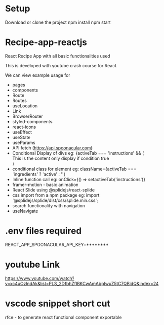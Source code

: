 Setup
=====
Download or clone the project
npm install
npm start

# Recipe-app-reactjs
React Recipe App with all basic functionalities used

This is developed with youtube crash course for React. 

We can view example usage for

- pages
- components
- Route
- Routes
- useLocation
- Link
- BrowserRouter
- styled-components
- react-icons
- useEffect
- useState
- useParams
- API fetch (https://api.spoonacular.com)
- Conditional Display of divs eg: {activeTab === 'instructions' && (<div>This is the content only display if condition true</div>)
- conditional class for element eg: className={activeTab === 'ingredients' ? 'active' : ''}
- Inline function call eg: onClick={() => setactiveTab('instructions')}
- framer-motion - basic animation
- React Slide using @splidejs/react-splide
- css import from a npm package eg: import '@splidejs/splide/dist/css/splide.min.css';
- search functionality with navigation
- useNavigate


.env files required
====================
REACT_APP_SPOONACULAR_API_KEY=********

youtube Link
============
https://www.youtube.com/watch?v=xc4uOzlndAk&list=PLS_2DfbhZfIBKCwAmAbpIwuZ5tC7QBidQ&index=24

vscode snippet short cut
========================
rfce - to generate react functional component exportable
